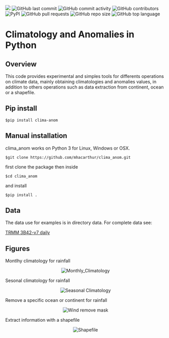 

<img src="https://img.shields.io/badge/License-MIT-blue?style=for-the-badge" /> <img alt="GitHub last commit" src="https://img.shields.io/github/last-commit/mhacarthur/clima_anom?style=for-the-badge"> <img alt="GitHub commit activity" src="https://img.shields.io/github/commit-activity/y/mhacarthur/clima_anom?style=for-the-badge"> <img alt="GitHub contributors" src="https://img.shields.io/github/contributors/mhacarthur/clima_anom?style=for-the-badge"> <img alt="PyPI" src="https://img.shields.io/pypi/v/clima-anom?color=red&label=clima-anom&style=for-the-badge"> <img alt="GitHub pull requests" src="https://img.shields.io/github/issues-pr/mhacarthur/clima_anom?style=for-the-badge"> <img alt="GitHub repo size" src="https://img.shields.io/github/repo-size/mhacarthur/clima_anom?style=for-the-badge"> <img alt="GitHub top language" src="https://img.shields.io/github/languages/top/mhacarthur/clima_anom?style=for-the-badge">

Climatology and Anomalies in Python
=================================================

Overview
--------
This code provides experimental and simples tools for differents operations on climate data, mainly obtaining climatologies and anomalies values, in addition to others operations such as data extraction from continent, ocean or a shapefile.

Pip install
------------
    $pip install clima-anom

Manual installation
------------
clima\_anom works on Python 3 for Linux, Windows or OSX.

    $git clone https://github.com/mhacarthur/clima_anom.git

first clone the package then inside

    $cd clima_anom

and install

    $pip install .

Data
----
The data use for examples is in directory data. For complete data see:

[TRMM 3B42-v7 daily](https://disc.gsfc.nasa.gov/datasets/TRMM_3B42_Daily_7/summary)


Figures
----
Montlhy climatology for rainfall
<div align="center">
  <img src="https://raw.githubusercontent.com/mhacarthur/clima_anom/master/figures/Monthly_Climatology.png" alt="Monthly_Climatology" />
</div>

Sesonal climatology for rainfall
<div align="center">
  <img src="https://raw.githubusercontent.com/mhacarthur/clima_anom/master/figures/Monthly_Seasonal.png" alt="Seasonal Climatology" />
</div>

Remove a specific ocean or continent for rainfall
<div align="center">
  <img src="https://raw.githubusercontent.com/mhacarthur/clima_anom/master/figures/Wind_remove_continent_ocean.png" alt="Wind remove mask" />
</div>

Extract information with a shapefile
<div align="center">
  <img src="https://raw.githubusercontent.com/mhacarthur/clima_anom/master/figures/Extract_shapefile.png" alt="Shapefile" />
</div>

